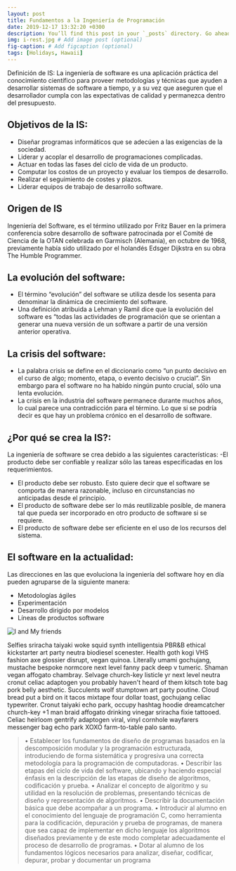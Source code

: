 ```yaml
---
layout: post
title: Fundamentos a la Ingeniería de Programación
date: 2019-12-17 13:32:20 +0300
description: You’ll find this post in your `_posts` directory. Go ahead and edit it and re-build the site to see your changes. # Add post description (optional)
img: i-rest.jpg # Add image post (optional)
fig-caption: # Add figcaption (optional)
tags: [Holidays, Hawaii]
---
```

Definición de IS: 
La ingeniería de software es una aplicación práctica del conocimiento científico para proveer metodologías y técnicas que ayuden a desarrollar sistemas de software a tiempo, y a su vez que aseguren que el desarrollador cumpla con las expectativas de calidad y permanezca dentro del presupuesto.

## Objetivos de la IS:
* Diseñar programas informáticos que se adecúen a las exigencias de la sociedad.
* Liderar y acoplar el desarrollo de programaciones complicadas.
* Actuar en todas las fases del ciclo de vida de un producto.
* Computar los costos de un proyecto y evaluar los tiempos de desarrollo.
* Realizar el seguimiento de costes y plazos.
* Liderar equipos de trabajo de desarrollo software.

## Origen de IS
Ingeniería del Software, es el término utilizado por Fritz Bauer en la primera conferencia sobre desarrollo de software patrocinada por el Comité de Ciencia de la OTAN celebrada en Garmisch (Alemania), en octubre de 1968, previamente había sido utilizado por el holandés Edsger Dijkstra en su obra The Humble Programmer.

## La evolución del software:
* El término “evolución” del software se utiliza desde los sesenta para denominar la dinámica de crecimiento del software.
* Una definición atribuida a Lehman y Ramil dice que la evolución del software es “todas las actividades de programación que se orientan a generar una nueva versión de un software a partir de una versión anterior operativa.

## La crisis del software:
* La palabra crisis se define en el diccionario como “un punto decisivo en el curso de algo; momento, etapa, o evento decisivo o crucial”. Sin embargo para el software no ha habido ningún punto crucial, sólo una lenta evolución.
* La crisis en la industria del software permanece durante muchos años, lo cual parece una contradicción para el término. Lo que si se podría decir es que hay un problema crónico en el desarrollo de software.

## ¿Por qué se crea la IS?:
La ingeniería de software se crea debido a las siguientes características: -El producto debe ser confiable y realizar sólo las tareas especificadas en los requerimientos.
* El producto debe ser robusto. Esto quiere decir que el software se comporta de manera razonable, incluso en circunstancias no anticipadas desde el principio.
* El producto de software debe ser lo más reutilizable posible, de manera tal que pueda ser incorporado en otro producto de software si se requiere.
* El producto de software debe ser eficiente en el uso de los recursos del sistema.

## El software en la actualidad:
Las direcciones en las que evoluciona la ingeniería del software hoy en día pueden agruparse de la siguiente manera:
* Metodologías ágiles
* Experimentación
* Desarrollo dirigido por modelos
* Líneas de productos software

![I and My friends]({{site.baseurl}}/assets/img/we-in-rest.jpg)

Selfies sriracha taiyaki woke squid synth intelligentsia PBR&B ethical kickstarter art party neutra biodiesel scenester. Health goth kogi VHS fashion axe glossier disrupt, vegan quinoa. Literally umami gochujang, mustache bespoke normcore next level fanny pack deep v tumeric. Shaman vegan affogato chambray. Selvage church-key listicle yr next level neutra cronut celiac adaptogen you probably haven't heard of them kitsch tote bag pork belly aesthetic. Succulents wolf stumptown art party poutine. Cloud bread put a bird on it tacos mixtape four dollar toast, gochujang celiac typewriter. Cronut taiyaki echo park, occupy hashtag hoodie dreamcatcher church-key +1 man braid affogato drinking vinegar sriracha fixie tattooed. Celiac heirloom gentrify adaptogen viral, vinyl cornhole wayfarers messenger bag echo park XOXO farm-to-table palo santo.

>• Establecer los fundamentos de diseño de programas basados en la descomposición modular y la programación estructurada, introduciendo de forma sistemática y progresiva una correcta metodología para la programación de computadoras.
• Describir las etapas del ciclo de vida del software, ubicando y haciendo especial énfasis en la descripción de las etapas de diseño de algoritmos, codificación y prueba.
• Analizar el concepto de algoritmo y su utilidad en la resolución de problemas, presentando técnicas de diseño y representación de algoritmos.
• Describir la documentación básica que debe acompañar a un programa.
• Introducir al alumno en el conocimiento del lenguaje de programación C, como herramienta para la codificación, depuración y prueba de programas, de manera que sea capaz de implementar en dicho lenguaje los algoritmos diseñados previamente y de este modo completar adecuadamente el proceso de desarrollo de programas.
• Dotar al alumno de los fundamentos lógicos necesarios para analizar, diseñar, codificar, depurar, probar y documentar un programa
